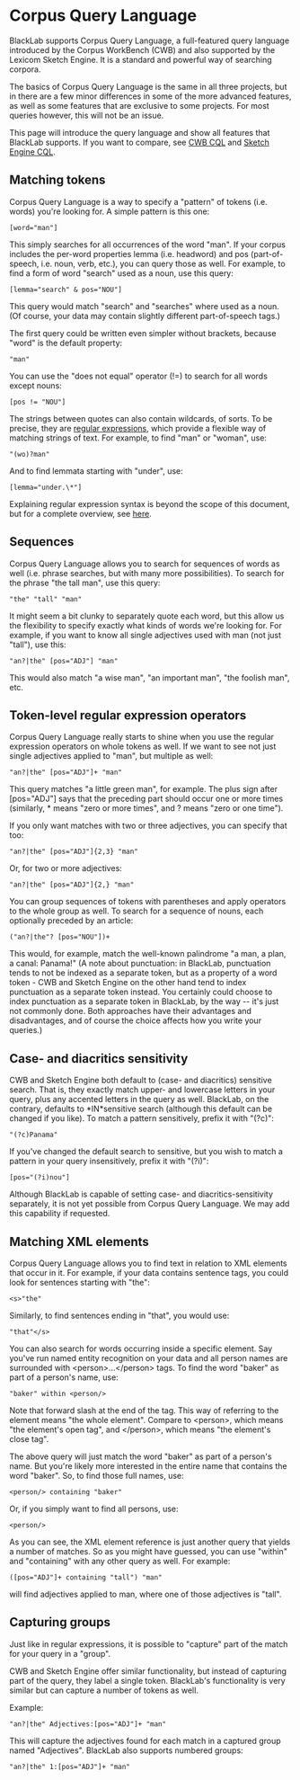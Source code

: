 # Corpus Query Language

BlackLab supports Corpus Query Language, a full-featured query language introduced by the Corpus WorkBench (CWB) and also supported by the Lexicom Sketch Engine. It is a standard and powerful way of searching corpora.

The basics of Corpus Query Language is the same in all three projects, but in there are a few minor differences in some of the more advanced features, as well as some features that are exclusive to some projects. For most queries however, this will not be an issue.

This page will introduce the query language and show all features that BlackLab supports. If you want to compare, see [CWB CQL](http://cwb.sourceforge.net/files/CQP_Tutorial/ "http://cwb.sourceforge.net/files/CQP_Tutorial/") and [Sketch Engine CQL](http://www.sketchengine.co.uk/documentation/wiki/SkE/CorpusQuerying "http://www.sketchengine.co.uk/documentation/wiki/SkE/CorpusQuerying").

## Matching tokens

Corpus Query Language is a way to specify a "pattern" of tokens (i.e. words) you're looking for. A simple pattern is this one:

	[word="man"]

This simply searches for all occurrences of the word "man". If your corpus includes the per-word properties lemma (i.e. headword) and pos (part-of-speech, i.e. noun, verb, etc.), you can query those as well. For example, to find a form of word "search" used as a noun, use this query:

	[lemma="search" & pos="NOU"]

This query would match "search" and "searches" where used as a noun. (Of course, your data may contain slightly different part-of-speech tags.)

The first query could be written even simpler without brackets, because "word" is the default property:

	"man"

You can use the "does not equal" operator (!=) to search for all words except nouns:

	[pos != "NOU"]

The strings between quotes can also contain wildcards, of sorts. To be precise, they are [regular expressions](http://en.wikipedia.org/wiki/Regular_expression "http://en.wikipedia.org/wiki/Regular_expression"), which provide a flexible way of matching strings of text. For example, to find "man" or "woman", use:

	"(wo)?man"

And to find lemmata starting with "under", use:

	[lemma="under.\*"]

Explaining regular expression syntax is beyond the scope of this document, but for a complete overview, see [here](http://www.regular-expressions.info/ "http://www.regular-expressions.info/").

## Sequences

Corpus Query Language allows you to search for sequences of words as well (i.e. phrase searches, but with many more possibilities). To search for the phrase "the tall man", use this query:

	"the" "tall" "man"

It might seem a bit clunky to separately quote each word, but this allow us the flexibility to specify exactly what kinds of words we're looking for. For example, if you want to know all single adjectives used with man (not just "tall"), use this:

	"an?|the" [pos="ADJ"] "man"

This would also match "a wise man", "an important man", "the foolish man", etc.

## Token-level regular expression operators

Corpus Query Language really starts to shine when you use the regular expression operators on whole tokens as well. If we want to see not just single adjectives applied to "man", but multiple as well:

	"an?|the" [pos="ADJ"]+ "man"

This query matches "a little green man", for example. The plus sign after [pos="ADJ"] says that the preceding part should occur one or more times (similarly, \* means "zero or more times", and ? means "zero or one time").

If you only want matches with two or three adjectives, you can specify that too:

	"an?|the" [pos="ADJ"]{2,3} "man"

Or, for two or more adjectives:

	"an?|the" [pos="ADJ"]{2,} "man"

You can group sequences of tokens with parentheses and apply operators to the whole group as well. To search for a sequence of nouns, each optionally preceded by an article:

	("an?|the"? [pos="NOU"])+

This would, for example, match the well-known palindrome "a man, a plan, a canal: Panama!" (A note about punctuation: in BlackLab, punctuation tends to not be indexed as a separate token, but as a property of a word token - CWB and Sketch Engine on the other hand tend to index punctuation as a separate token instead. You certainly could choose to index punctuation as a separate token in BlackLab, by the way -- it's just not commonly done. Both approaches have their advantages and disadvantages, and of course the choice affects how you write your queries.)

## Case- and diacritics sensitivity

CWB and Sketch Engine both default to (case- and diacritics) sensitive search. That is, they exactly match upper- and lowercase letters in your query, plus any accented letters in the query as well. BlackLab, on the contrary, defaults to \*IN\*sensitive search (although this default can be changed if you like). To match a pattern sensitively, prefix it with "(?c)":

	"(?c)Panama"

If you've changed the default search to sensitive, but you wish to match a pattern in your query insensitively, prefix it with "(?i)":

	[pos="(?i)nou"]

Although BlackLab is capable of setting case- and diacritics-sensitivity separately, it is not yet possible from Corpus Query Language. We may add this capability if requested.

## Matching XML elements

Corpus Query Language allows you to find text in relation to XML elements that occur in it. For example, if your data contains sentence tags, you could look for sentences starting with "the":

	<s>"the"

Similarly, to find sentences ending in "that", you would use:

	"that"</s>

You can also search for words occurring inside a specific element. Say you've run named entity recognition on your data and all person names are surrounded with <person\>...</person\> tags. To find the word "baker" as part of a person's name, use:

	"baker" within <person/>

Note that forward slash at the end of the tag. This way of referring to the element means "the whole element". Compare to <person\>, which means "the element's open tag", and </person\>, which means "the element's close tag".

The above query will just match the word "baker" as part of a person's name. But you're likely more interested in the entire name that contains the word "baker". So, to find those full names, use:

	<person/> containing "baker"

Or, if you simply want to find all persons, use:

	<person/>

As you can see, the XML element reference is just another query that yields a number of matches. So as you might have guessed, you can use "within" and "containing" with any other query as well. For example:

	([pos="ADJ"]+ containing "tall") "man"

will find adjectives applied to man, where one of those adjectives is "tall".

## Capturing groups

Just like in regular expressions, it is possible to "capture" part of the match for your query in a "group".

CWB and Sketch Engine offer similar functionality, but instead of capturing part of the query, they label a single token. BlackLab's functionality is very similar but can capture a number of tokens as well.

Example:

	"an?|the" Adjectives:[pos="ADJ"]+ "man"

This will capture the adjectives found for each match in a captured group named "Adjectives". BlackLab also supports numbered groups:

	"an?|the" 1:[pos="ADJ"]+ "man"

